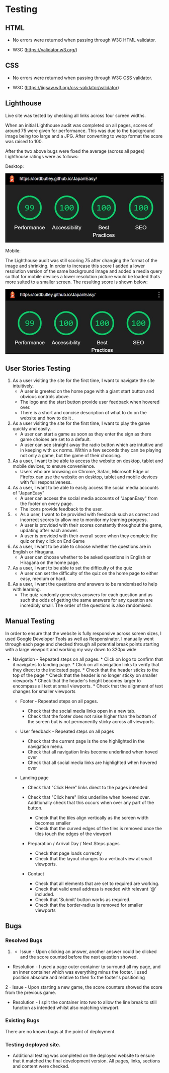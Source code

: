 # Testing

 ## HTML

 - No errors were returned when passing through W3C HTML validator.

 - W3C (https://validator.w3.org/)

 ## CSS

 - No errors were returned when passing through W3C CSS validator.
 
 - W3C (https://jigsaw.w3.org/css-validator/validator)

 ## Lighthouse


Live site was tested by checking all links across four screen widths.

When an initial Lighthouse audit was completed on all pages, scores of around 75 were given for performance. This was due to the background image being too large and a JPG. After converting to webp format the score was raised to 100.

After the two above bugs were fixed the average (across all pages) Lighthouse ratings were as follows:

Desktop:

![Lighthouse image of audit result](assets/images/lighthouse-desktop.JPG)

Mobile:

The Lighthouse audit was still scoring 75 after changing the format of the image and shrinking. In order to increase this score I added a lower resolution version of the same background image and added a media query so that for mobile devices a lower resolution picture would be loaded thats more suited to a smaller screen. The resulting score is shown below:

![Lighthouse image of audit result](assets/images/lighthouse-mobile.JPG)

## User Stories Testing
1. As a user visiting the site for the first time, I want to navigate the site intuitively.
    * A user is greeted on the home page with a giant start button and obvious controls above. 
    * The logo and the start button provide user feedback when hovered over.
    * There is a short and concise description of what to do on the website and how to do it .
2. As a user visiting the site for the first time, I want to play the game quickly and easily.
    * A user can start a game as soon as they enter the sign as there game choices are set to a default.
    * A user can see straight away the radio button which are intuitive and in keeping with ux norms. Within a few seconds they can be playing not only a game, but the game of their choosing.
3. As a user, I want to be able to access the website on desktop, tablet and mobile devices, to ensure convenience.
    * Users who are browsing on Chrome, Safari, Microsoft Edge or Firefox can use the website on desktop, tablet and mobile devices with full responsiveness.
4. As a user, I want to be able to easily access the social media accounts of "JapanEasy"
    * A user can access the social media accounts of "JapanEasy" from the footer on every page. 
    * The icons provide feedback to the user.
5. * As a user, I want to be provided with feedback such as correct and incorrect scores to allow me to monitor my      learning progress.
    * A user is provided with their scores constantly throughout the game, updating after each answer.
    * A user is provided with their overall score when they complete the quiz or they click on End Game
6. As a user, I want to be able to choose whether the questions are in English or Hiragana.
    * A user can choose whether to be asked questions in English or Hiragana on the home page.
7. As a user, I want to be able to set the difficulty of the quiz
    * A user can set the difficulty of the quiz on the home page to either easy, medium or hard.
8. As a user, I want the questions *and* answers to be randomised to help with learning.
    * The quiz randomly generates answers for each question and as such the odds of getting the same answers for any question are incredibly small. The order of the questions is also randomised.


## Manual Testing 

In order to ensure that the website is fully responsive across screen sizes, I used Google Developer Tools as well as Responsinator. I manually went through each page and checked through all potential break points starting with a large viewport and working my way down to 320px wide

  * Navigation - Repeated steps on all pages.
        * Click on logo to confirm that it navigates to landing page.
        * Click on all navigation links to verify that they direct to the indicated page.
        * Check that the header sticks to the top of the page
        * Check that the header is no longer sticky on smaller viewports
        * Check that the header's height becomes larger to encompass all text at small viewports.
        * Check that the alignment of text changes for smaller viewports
    
    * Footer - Repeated steps on all pages.
        * Check that the social media links open in a new tab.
        * Check that the footer does not raise higher than the bottom of the screen but is not permanently sticky across all viewports.
    
    * User feedback - Repeated steps on all pages
        * Check that the current page is the one highlighted in the navigation menu.
        * Check that all navigation links become underlined when hoved over
        * Check that all social media links are highlighted when hovered over

    * Landing page
        * Check that "Click Here" links direct to the pages intended
        * Check that "Click here" links underline when hovered over. Additionally check that this occurs when over any part of the button.
            - Check that the tiles align vertically as the screen width becomes smaller
            - Check that the curved edges of the tiles is removed once the tiles touch the edges of the viewport
    
      * Preparation / Arrival Day / Next Steps pages
        * Check that page loads correctly
        * Check that the layout changes to a vertical view at small viewports.

      * Contact
        * Check that all elements that are set to required are working.
        * Check that valid email address is needed with relevant '@' included.
        * Check that 'Submit' button works as required.
        * Check that the border-radius is removed for smaller viewports

## Bugs

### Resolved Bugs

1. - Issue - Upon clicking an answer, another answer could be clicked and the score counted before the next question showed.

- Resolution - I used a page outer container to surround all my page, and an inner container which was everything minus the footer. I used position absolute and relative to then fix the footer's positioning

2 - Issue - Upon starting a new game, the score counters showed the score from the previous game.

- Resolution - I split the container into two to allow the line break to still function as intended whilst also matching viewport.

### Existing Bugs

There are no known bugs at the point of deployment.

### Testing deployed site.

*   Additional testing was completed on the deployed website to ensure that it matched the final development version. All pages, links, sections and content were checked.


      
     